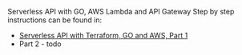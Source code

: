 Serverless API with GO, AWS Lambda and API Gateway
Step by step instructions can be found in:

- [Serverless API with Terraform, GO and AWS, Part 1](https://hackernoon.com/serverless-api-with-terraform-go-and-aws-part-1)
- Part 2 - todo
